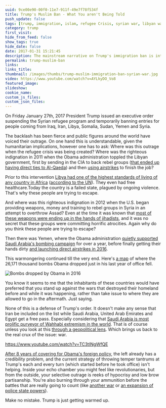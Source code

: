 ```yaml
---
uuid: 9ce00e90-00f0-11e7-911f-49e7f78f534f
title: Trump's Muslim Ban - What You aren't Being Told
push_update: false
tags: [trump, immigration, islam, refugee Crisis, syrian war, libyan war]
category: trump
first_visit:
hide_from_feed: false
show_tags: true
hide_date: false
date: 2017-01-31 15:21:45
description: The mainstream narrative on Trump's immigration ban is intentionally avoiding the core issue.
permalink: trump-muslim-ban
links:
links_title:
thumbnail: /images/thumbs/trump-muslim-immigration-ban-syrian-war.jpg
video: https://www.youtube.com/watch?v=AYLkyDO_Vo8
featured_image: 
slideshow:
cookie_name:
custom_js_files:
custom_json_files:
---
```

On Friday January 27th, 2017 President Trump issued an executive order suspending the Syrian refugee program and temporarily banning entries for people coming from Iraq, Iran, Libya, Somalia, Sudan, Yemen and Syria. 

The backlash has been fierce and public figures around the world have voiced their outrage. On one hand this is understandable, given the humanitarian implications, however one has to ask: Where was this outrage when the refugee crisis was being created? Where was the righteous indignation in 2011 when the Obama administration toppled the Libyan government, first by sending in the CIA to back rebel groups (<a href="http://www.telegraph.co.uk/news/worldnews/africaandindianocean/libya/8407047/Libyan-rebel-commander-admits-his-fighters-have-al-Qaeda-links.html">that ended up having direct ties to Al-Qaeda</a>) and then <a href="http://www.nytimes.com/2011/03/20/world/africa/20libya.html?pagewanted=all">using airstrikes</a> to finish the job?

Prior to this intervention <a href="http://www.bbc.com/news/world-africa-24472322#page">Libya had one of the highest standards of living of any country in Africa</a> (<a href="http://hdr.undp.org/en/data">according to the UN</a>). They even had free healthcare.Today the country is a failed state, plagued by ongoing violence. That's why these people are trying to escape.

And where was this righteous indignation in 2012 when the U.S. began providing weapons, money and training to rebel groups in Syria in an attempt to overthrow Assad? Even at the time it was known that <a href="http://www.nytimes.com/2012/10/15/world/middleeast/jihadists-receiving-most-arms-sent-to-syrian-rebels.html?pagewanted=all&amp;_r=0&amp;mtrref=undefined&amp;gwh=5A74ACBF48C1F2E00556C3405522D358&amp;gwt=pay">most of these weapons were ending up in the hands of jihadists</a>, and it was no secret that these groups were committing horrific atrocities. Again why do you think these people are trying to escape?

Then there was Yemen, where the Obama administration <a href="http://time.com/4531649/yemen-conflict/">quietly supported Saudi Arabia's bombing campaign</a> for over a year, before finally getting their hands dirty <a href="https://www.theguardian.com/commentisfree/2016/oct/15/us-bombed-yemen-middle-east-conflict">and launching direct airstrikes in 2016</a>. 

This warmongering continued till the very end. Here's <a href="http://www.independent.co.uk/news/world/americas/us-president-barack-obama-bomb-map-drone-wars-strikes-20000-pakistan-middle-east-afghanistan-a7534851.html">a map</a> of where the 26,171 thousand bombs Obama dropped just in his last year of office fell.

![Bombs dropped by Obama in 2016](/images/geopolitics/war/maps_and_charts/bombs-obama.png)

You know it seems to me that the inhabitants of these countries would have preferred that you stand up against the wars that destroyed their homeland before and while it was happening, rather than take issue to where they are allowed to go in the aftermath. Just saying.

None of this is a defense of Trump's order. It doesn't make any sense that Iran be included on the list while Saudi Arabia, United Arab Emirates and Egypt get a free pass. Especially considering that <a href="http://theweek.com/articles/570297/how-saudi-arabia-exports-radical-islam">Saudi Arabia is most prolific purveyor of Wahhabi extremism in the world</a>. That is of course unless you look at this <a href="https://www.foreignaffairs.com/articles/middle-east/2012-01-01/time-attack-iran">through a geopolitical lens</a>. Which brings us back to the real crux of the issue: war.

https://www.youtube.com/watch?v=TC3tINgWfQE

<a href="https://www.washingtonpost.com/news/wonk/wp/2013/08/29/where-did-the-antiwar-movement-go/?utm_term=.62c76bbf839f">After 8 years of covering for Obama's foreign policy</a>, the left already has a credibility problem, and the current strategy of throwing temper tantrums at Trump's each and every turn (which started before he took office) isn't helping. Inside your echo chamber you might feel like revolutionaries, but from the outside, your selective outrage is reeks of hypocrisy and low brow partisanship. You're also burning through your ammunition before the battles that are really going to count (like <a href="http://www.businessinsider.com/chinese-military-official-war-2017-1">another war</a> or <a href="https://theintercept.com/2017/01/19/trump-dhs-surveillance/">an expansion of police state powers</a>). 

Make no mistake. Trump is just getting warmed up.